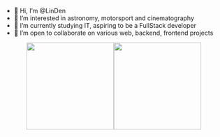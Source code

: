 - 👋 Hi, I’m @LinDen
- 👀 I’m interested in astronomy, motorsport and cinematography
- 🌱 I’m currently studying IT, aspiring to be a FullStack developer
- 💞️ I’m open to collaborate on various web, backend, frontend projects


<!---
ClipLee/ClipLee is a ✨ special ✨ repository because its `README.md` (this file) appears on your GitHub profile.
You can click the Preview link to take a look at your changes.
--->


<div style="display: flex; justify-content: center;">
  <a href="https://github.com/anuraghazra/github-readme-stats">
    <img height=200 align="center" src="https://github-readme-stats.vercel.app/api?username=anuraghazra" />
  </a>
  <a href="https://github.com/anuraghazra/convoychat">
    <img height=200 align="center" src="https://github-readme-stats.vercel.app/api/top-langs?username=anuraghazra&layout=compact&langs_count=8&card_width=320" />
  </a>
</div>
